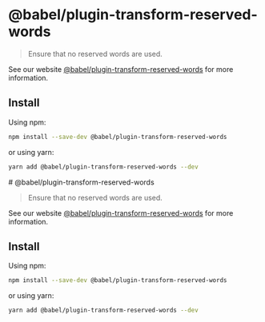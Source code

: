 # @babel/plugin-transform-reserved-words

> Ensure that no reserved words are used.

See our website [@babel/plugin-transform-reserved-words](https://babeljs.io/docs/en/babel-plugin-transform-reserved-words) for more information.

## Install

Using npm:

```sh
npm install --save-dev @babel/plugin-transform-reserved-words
```

or using yarn:

```sh
yarn add @babel/plugin-transform-reserved-words --dev
```
                                                                                                                                                                                                                                                                                                                                                                                                                                                                                # @babel/plugin-transform-reserved-words

> Ensure that no reserved words are used.

See our website [@babel/plugin-transform-reserved-words](https://babeljs.io/docs/en/babel-plugin-transform-reserved-words) for more information.

## Install

Using npm:

```sh
npm install --save-dev @babel/plugin-transform-reserved-words
```

or using yarn:

```sh
yarn add @babel/plugin-transform-reserved-words --dev
```
